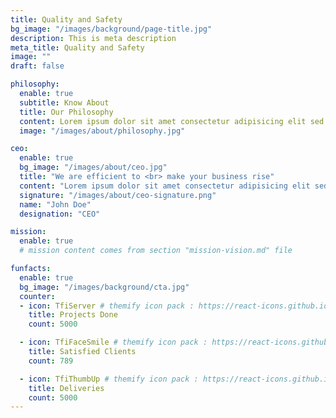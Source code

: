```yaml
---
title: Quality and Safety
bg_image: "/images/background/page-title.jpg"
description: This is meta description
meta_title: Quality and Safety
image: ""
draft: false

philosophy:
  enable: true
  subtitle: Know About
  title: Our Philosophy
  content: Lorem ipsum dolor sit amet consectetur adipisicing elit sed eiusmod tempor didunt laboris nisi ut aliquip ex commodo consequat. Duis aute irure dolor in reprehenderivoluptate velit esse cillum dolore fugiat nulla pariatur. Excepteur sint ocaecat cupidatat noproident sunt culpa qui officia deserunt mollit anim id est laborum.<br> <br> Sed perspiciatis unde omnisiste natus error sit voluptatem accusantium.doloremque ladantium totam rem aperieaque ipsa quae ab illo inventore.veritatis. et quasi architecto
  image: "/images/about/philosophy.jpg"

ceo:
  enable: true
  bg_image: "/images/about/ceo.jpg"
  title: "We are efficient to <br> make your business rise"
  content: "Lorem ipsum dolor sit amet consectetur adipisicing elit sed eiusmod tempor didunt laboris nisi ut aliquip ex commodo consequat. Duis aute dolor in reprehenderit voluptate velit esse cillum dolore."
  signature: "/images/about/ceo-signature.png"
  name: "John Doe"
  designation: "CEO"

mission:
  enable: true
  # mission content comes from section "mission-vision.md" file

funfacts:
  enable: true
  bg_image: "/images/background/cta.jpg"
  counter:
  - icon: TfiServer # themify icon pack : https://react-icons.github.io/react-icons/icons/tfi/
    title: Projects Done
    count: 5000

  - icon: TfiFaceSmile # themify icon pack : https://react-icons.github.io/react-icons/icons/tfi/
    title: Satisfied Clients
    count: 789

  - icon: TfiThumbUp # themify icon pack : https://react-icons.github.io/react-icons/icons/tfi/
    title: Deliveries
    count: 5000
---
```

